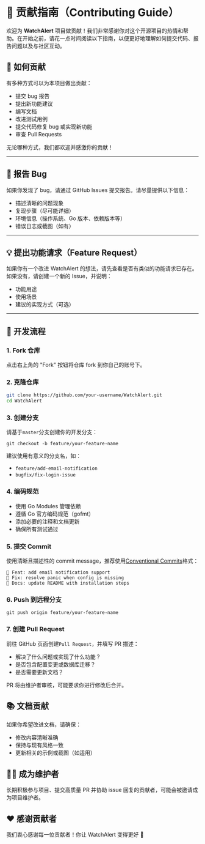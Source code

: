 # 🤝 贡献指南（Contributing Guide）

欢迎为 **WatchAlert** 项目做贡献！我们非常感谢你对这个开源项目的热情和帮助。在开始之前，请花一点时间阅读以下指南，以便更好地理解如何提交代码、报告问题以及与社区互动。

## 📌 如何贡献

有多种方式可以为本项目做出贡献：

- 提交 bug 报告
- 提出新功能建议
- 编写文档
- 改进测试用例
- 提交代码修复 bug 或实现新功能
- 审查 Pull Requests

无论哪种方式，我们都欢迎并感激你的贡献！

---

## 🐛 报告 Bug

如果你发现了 bug，请通过 GitHub Issues 提交报告。请尽量提供以下信息：

- 描述清晰的问题现象
- 复现步骤（尽可能详细）
- 环境信息（操作系统、Go 版本、依赖版本等）
- 错误日志或截图（如有）

---

## 💡 提出功能请求（Feature Request）

如果你有一个改进 WatchAlert 的想法，请先查看是否有类似的功能请求已存在。如果没有，请创建一个新的 Issue，并说明：

- 功能用途
- 使用场景
- 建议的实现方式（可选）

---

## 🧪 开发流程

### 1. Fork 仓库

点击右上角的 "Fork" 按钮将仓库 fork 到你自己的账号下。

### 2. 克隆仓库

```bash
git clone https://github.com/your-username/WatchAlert.git 
cd WatchAlert
```

### 3. 创建分支

请基于`master`分支创建你的开发分支：

```
git checkout -b feature/your-feature-name
```

建议使用有意义的分支名，如：

- `feature/add-email-notification`
- `bugfix/fix-login-issue`

### 4. 编码规范
- 使用 Go Modules 管理依赖
- 遵循 Go 官方编码规范（gofmt）
- 添加必要的注释和文档更新
- 确保所有测试通过

### 5. 提交 Commit

使用清晰且描述性的 commit message，推荐使用[Conventional Commits](https://www.conventionalcommits.org/?spm=a2ty_o01.29997173.0.0.36bfc921cGwRPu)格式：

```
🚀 Feat: add email notification support
🚧 Fix: resolve panic when config is missing
📄 Docs: update README with installation steps
```

### 6. Push 到远程分支

```
git push origin feature/your-feature-name
```

### 7. 创建 Pull Request

前往 GitHub 页面创建`Pull Request`，并填写 PR 描述：

- 解决了什么问题或实现了什么功能？
- 是否包含配置变更或数据库迁移？
- 是否需要更新文档？

PR 将由维护者审核，可能要求你进行修改后合并。

##  📚 文档贡献

如果你希望改进文档，请确保：

- 修改内容清晰准确
- 保持与现有风格一致
- 更新相关的示例或截图（如适用）

## 🧑‍💻 成为维护者

长期积极参与项目、提交高质量 PR 并协助 issue 回复的贡献者，可能会被邀请成为项目维护者。

## ❤️ 感谢贡献者

我们衷心感谢每一位贡献者！你让 WatchAlert 变得更好 🎉
